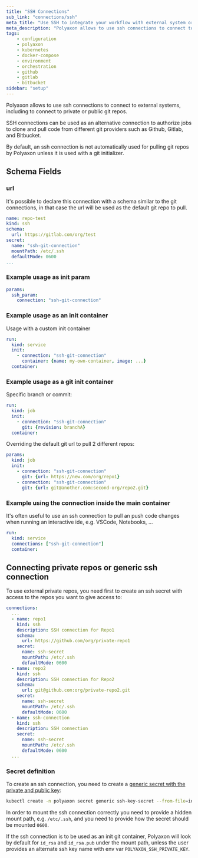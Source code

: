 ```yaml
---
title: "SSH Connections"
sub_link: "connections/ssh"
meta_title: "Use SSH to integrate your workflow with external system or to load git repos from github, gitlab, bitbucket in Polyaxon - Configuration"
meta_description: "Polyaxon allows to use ssh connections to connect to external systems and to integrate with git providers for code management."
tags:
    - configuration
    - polyaxon
    - kubernetes
    - docker-compose
    - environment
    - orchestration
    - github
    - gitlab
    - bitbucket
sidebar: "setup"
---
```


Polyaxon allows to use ssh connections to connect to external systems, including to connect to private or public git repos.

SSH connections can be used as an alternative connection to authorize jobs to clone and pull code from different git providers such as Github, Gitlab, and Bitbucket.

By default, an ssh connection is not automatically used for pulling git repos by Polyaxon unless it is used with a git initializer.

## Schema Fields

### url

It's possible to declare this connection with a schema similar to the git connections, in that case the url will be used as the default git repo to pull.

```yaml
name: repo-test
kind: ssh
schema:
  url: https://gitlab.com/org/test
secret:
  name: "ssh-git-connection"
  mountPath: /etc/.ssh
  defaultMode: 0600
...
```

### Example usage as init param

```yaml
params:
  ssh_param:
    connection: "ssh-git-connection"
```

### Example usage as an init container

Usage with a custom init container

```yaml
run:
  kind: service
  init:
    - connection: "ssh-git-connection"
      container: {name: my-own-container, image: ...}
  container:
```

### Example usage as a git init container

Specific branch or commit:

```yaml
run:
  kind: job
  init:
    - connection: "ssh-git-connection"
      git: {revision: branchA}
  container:
```

Overriding the default git url to pull 2 different repos:

```yaml
params:
  kind: job
  init:
    - connection: "ssh-git-connection"
      git: {url: https://new.com/org/repo1}
    - connection: "ssh-git-connection"
      git: {url: git@another.com:second-org/repo2.git}
```

### Example using the connection inside the main container

It's often useful to use an ssh connection to pull an push code changes when running an interactive ide, e.g. VSCode, Notebooks, ...

```yaml
run:
  kind: service
  connections: ["ssh-git-connection"]
  container:
```

## Connecting private repos or generic ssh connection

To use external private repos, you need first to create an ssh secret with access to the repos you want to give access to:

```yaml
connections:
  ...
  - name: repo1
    kind: ssh
    description: SSH connection for Repo1
    schema:
      url: https://github.com/org/private-repo1
    secret:
      name: ssh-secret
      mountPath: /etc/.ssh
      defaultMode: 0600
  - name: repo2
    kind: ssh
    description: SSH connection for Repo2
    schema:
      url: git@github.com:org/private-repo2.git
    secret:
      name: ssh-secret
      mountPath: /etc/.ssh
      defaultMode: 0600
  - name: ssh-connection
    kind: ssh
    description: SSH connection
    secret:
      name: ssh-secret
      mountPath: /etc/.ssh
      defaultMode: 0600
  ...
```

### Secret definition

To create an ssh connection, you need to create a [generic secret with the private and public key](https://kubernetes.io/docs/concepts/configuration/secret/#use-case-pod-with-ssh-keys):

```bash
kubectl create -n polyaxon secret generic ssh-key-secret --from-file=id_rsa=/path/to/.ssh/id_rsa --from-file=id_rsa.pub=/path/to/.ssh/id_rsa.pub
```

In order to mount the ssh connection correctly you need to provide a hidden mount path, e.g. `/etc/.ssh`, and you need to provide how the secret should be mounted `0600`.

If the ssh connection is to be used as an init git container, Polyaxon will look by default for `id_rsa` and `id_rsa.pub` under the mount path, unless the user provides an alternate ssh key name with env var `POLYAXON_SSH_PRIVATE_KEY`.
